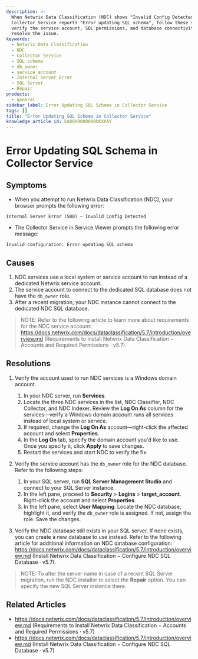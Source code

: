 ```yaml
---
description: >-
  When Netwrix Data Classification (NDC) shows "Invalid Config Detected" and the
  Collector Service reports "Error updating SQL schema", follow these steps to
  verify the service account, SQL permissions, and database connectivity to
  resolve the issue.
keywords:
  - Netwrix Data Classification
  - NDC
  - Collector Service
  - SQL schema
  - db_owner
  - service account
  - Internal Server Error
  - SQL Server
  - Repair
products:
  - general
sidebar_label: Error Updating SQL Schema in Collector Service
tags: []
title: "Error Updating SQL Schema in Collector Service"
knowledge_article_id: kA0Qk0000000bKXKAY
---
```


# Error Updating SQL Schema in Collector Service

## Symptoms

- When you attempt to run Netwrix Data Classification (NDC), your browser prompts the following error:

```
Internal Server Error (500) — Invalid Config Detected
```

- The Collector Service in Service Viewer prompts the following error message:

```
Invalid configuration: Error updating SQL schema
```

## Causes

1. NDC services use a local system or service account to run instead of a dedicated Netwrix service account.
2. The service account to connect to the dedicated SQL database does not have the `db_owner` role.
3. After a recent migration, your NDC instance cannot connect to the dedicated NDC SQL database.

> NOTE: Refer to the following article to learn more about requirements for the NDC service account: https://docs.netwrix.com/docs/dataclassification/5.7/introduction/overview.md (Requirements to Install Netwrix Data Classification − Accounts and Required Permissions · v5.7).

## Resolutions

1. Verify the account used to run NDC services is a Windows domain account.

   1. In your NDC server, run **Services**.
   2. Locate the three NDC services in the list, NDC Classifier, NDC Collector, and NDC Indexer. Review the **Log On As** column for the services—verify a Windows domain account runs all services instead of local system or service.
   3. If required, change the **Log On As** account—right-click the affected account and select **Properties**.
   4. In the **Log On** tab, specify the domain account you'd like to use. Once you specify it, click **Apply** to save changes.
   5. Restart the services and start NDC to verify the fix.

2. Verify the service account has the `db_owner` role for the NDC database. Refer to the following steps:

   1. In your SQL server, run **SQL Server Management Studio** and connect to your SQL Server instance.
   2. In the left pane, proceed to **Security** > **Logins** > **target_account**. Right-click the account and select **Properties**.
   3. In the left pane, select **User Mapping**. Locate the NDC database, highlight it, and verify the `db_owner` role is assigned. If not, assign the role. Save the changes.

3. Verify the NDC database still exists in your SQL server. If none exists, you can create a new database to use instead. Refer to the following article for additional information on NDC database configuration: https://docs.netwrix.com/docs/dataclassification/5.7/introduction/overview.md (Install Netwrix Data Classification − Configure NDC SQL Database · v5.7).

> NOTE: To alter the server name in case of a recent SQL Server migration, run the NDC installer to select the **Repair** option. You can specify the new SQL Server instance there.

## Related Articles

- https://docs.netwrix.com/docs/dataclassification/5.7/introduction/overview.md (Requirements to Install Netwrix Data Classification − Accounts and Required Permissions · v5.7)
- https://docs.netwrix.com/docs/dataclassification/5.7/introduction/overview.md (Install Netwrix Data Classification − Configure NDC SQL Database · v5.7)
